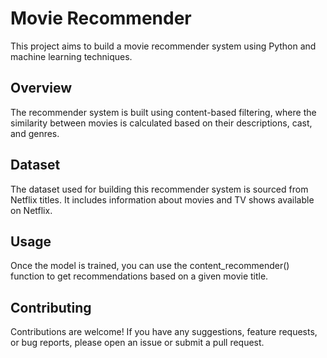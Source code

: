 # Movie Recommender

This project aims to build a movie recommender system using Python and machine learning techniques.

## Overview

The recommender system is built using content-based filtering, where the similarity between movies is calculated based on their descriptions, cast, and genres.

## Dataset

The dataset used for building this recommender system is sourced from Netflix titles. It includes information about movies and TV shows available on Netflix.

## Usage
Once the model is trained, you can use the content_recommender() function to get recommendations based on a given movie title.

## Contributing
Contributions are welcome! If you have any suggestions, feature requests, or bug reports, please open an issue or submit a pull request.
